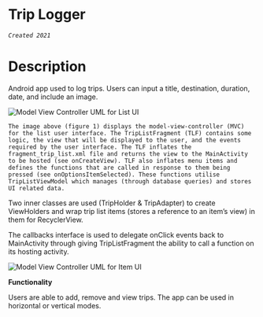 # Trip Logger 
*`Created 2021`*

# Description 
Android app used to log trips. Users can input a title, destination, duration, date, and include an image.

![Model View Controller UML for List UI](https://user-images.githubusercontent.com/69287038/232345601-fb528efd-ed40-4cfc-b950-b3bcd713d7fd.png)

`The image above (figure 1) displays the model-view-controller (MVC) for the list user interface. The TripListFragment (TLF) contains some logic, the view that will be displayed to the user, and the events required by the user interface. The TLF inflates the fragment_trip_list.xml file and returns the view to the MainActivity to be hosted (see onCreateView). TLF also inflates menu items and defines the functions that are called in response to them being pressed (see onOptionsItemSelected). These functions utilise TripListViewModel which manages (through database queries) and stores UI related data.`

Two inner classes are used (TripHolder & TripAdapter) to create ViewHolders and wrap trip list items (stores a reference to an item’s view) in them for RecyclerView.

The callbacks interface is used to delegate onClick events back to MainActivity through giving TripListFragment the ability to call a function on its hosting activity.


![Model View Controller UML for Item UI](https://user-images.githubusercontent.com/69287038/232345650-0edc70e9-eef0-463b-9ff9-6b50d6bdebdd.png)



**Functionality**

Users are able to add, remove and view trips. The app can be used in horizontal or vertical modes. 
